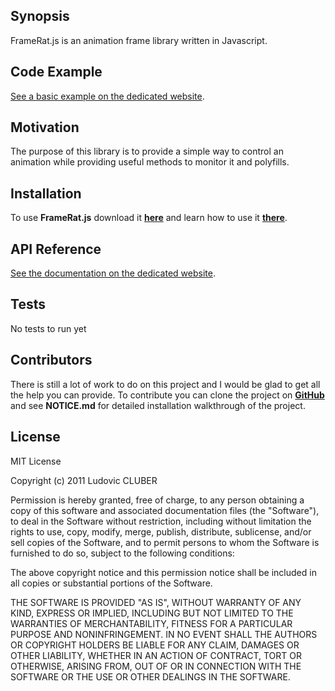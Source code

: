 ## Synopsis

  FrameRat.js is an animation frame library written in Javascript.

## Code Example

 [See a basic example on the dedicated website](http://frameratjs.lcluber.com/#example).

## Motivation

The purpose of this library is to provide a simple way to control an animation while providing useful methods to monitor it and polyfills.

## Installation

To use **FrameRat.js** download it **[here](http://frameratjs.lcluber.com/#download)** and learn how to use it **[there](http://frameratjs.lcluber.com/#example)**.

## API Reference

[See the documentation on the dedicated website](http://frameratjs.lcluber.com/doc/).

## Tests

No tests to run yet

## Contributors

There is still a lot of work to do on this project and I would be glad to get all the help you can provide.
To contribute you can clone the project on **[GitHub](https://github.com/LCluber/FrameRat.js)** and see  **NOTICE.md** for detailed installation walkthrough of the project.

## License

MIT License

Copyright (c) 2011 Ludovic CLUBER

Permission is hereby granted, free of charge, to any person obtaining a copy
of this software and associated documentation files (the "Software"), to deal
in the Software without restriction, including without limitation the rights
to use, copy, modify, merge, publish, distribute, sublicense, and/or sell
copies of the Software, and to permit persons to whom the Software is
furnished to do so, subject to the following conditions:

The above copyright notice and this permission notice shall be included in all
copies or substantial portions of the Software.

THE SOFTWARE IS PROVIDED "AS IS", WITHOUT WARRANTY OF ANY KIND, EXPRESS OR
IMPLIED, INCLUDING BUT NOT LIMITED TO THE WARRANTIES OF MERCHANTABILITY,
FITNESS FOR A PARTICULAR PURPOSE AND NONINFRINGEMENT. IN NO EVENT SHALL THE
AUTHORS OR COPYRIGHT HOLDERS BE LIABLE FOR ANY CLAIM, DAMAGES OR OTHER
LIABILITY, WHETHER IN AN ACTION OF CONTRACT, TORT OR OTHERWISE, ARISING FROM,
OUT OF OR IN CONNECTION WITH THE SOFTWARE OR THE USE OR OTHER DEALINGS IN THE
SOFTWARE.
